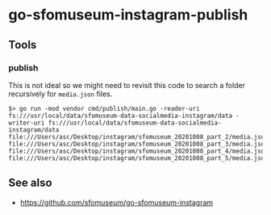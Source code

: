 # go-sfomuseum-instagram-publish

## Tools

### publish

This is not ideal so we might need to revisit this code to search a folder recursively for `media.json` files.

```
$> go run -mod vendor cmd/publish/main.go -reader-uri fs:///usr/local/data/sfomuseum-data-socialmedia-instagram/data -writer-uri fs:///usr/local/data/sfomuseum-data-socialmedia-instagram/data file:///Users/asc/Desktop/instagram/sfomuseum_20201008_part_2/media.json file:///Users/asc/Desktop/instagram/sfomuseum_20201008_part_3/media.json file:///Users/asc/Desktop/instagram/sfomuseum_20201008_part_4/media.json file:///Users/asc/Desktop/instagram/sfomuseum_20201008_part_5/media.json
```

## See also

* https://github.com/sfomuseum/go-sfomuseum-instagram